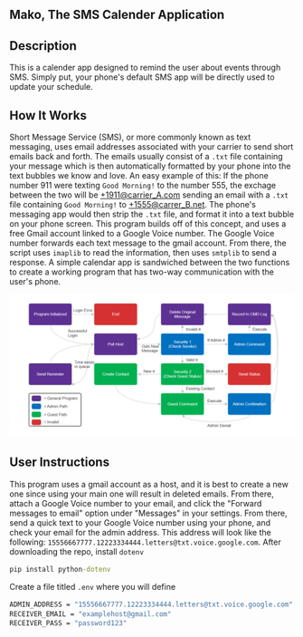 ## Mako, The SMS Calender Application 

## Description
This is a calender app designed to remind the user about events through SMS. Simply put, your phone's default SMS app will be directly used to update your schedule.

## How It Works
Short Message Service (SMS), or more commonly known as text messaging, uses email addresses associated with your carrier to send short emails back and forth. The emails usually consist of a `.txt` file containing your message which is then automatically formatted by your phone into the text bubbles we know and love. An easy example of this: If the phone number 911 were texting `Good Morning!` to the number 555, the exchage between the two will be +1911@carrier_A.com sending an email with a `.txt` file containing `Good Morning!` to +1555@carrer_B.net. The phone's messaging app would then strip the `.txt` file, and format it into a text bubble on your phone screen.
This program builds off of this concept, and uses a free Gmail account linked to a Google Voice number. The Google Voice number forwards each text message to the gmail account. From there, the script uses `imaplib` to read the information, then uses `smtplib` to send a response. A simple calendar app is sandwiched between the two functions to create a working program that has two-way communication with the user's phone.

![alt text](https://github.com/maguea/mako/blob/main/images/mako_flowcart.png)

## User Instructions
This program uses a gmail account as a host, and it is best to create a new one since using your main one will result in deleted emails. From there, attach a Google Voice number to your email, and click the "Forward messages to email" option under "Messages" in your settings.
From there, send a quick text to your Google Voice number using your phone, and check your email for the admin address. This address will look like the following: `15556667777.12223334444.letters@txt.voice.google.com`.
After downloading the repo, install `dotenv`
```cmd
pip install python-dotenv
```
Create a file titled `.env` where you will define
```cmd
ADMIN_ADDRESS = "15556667777.12223334444.letters@txt.voice.google.com"
RECEIVER_EMAIL = "examplehost@gmail.com"
RECEIVER_PASS = "password123"
```